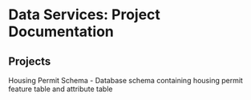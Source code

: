 # Data Services: Project Documentation

## Projects
Housing Permit Schema - Database schema containing housing permit feature table and attribute table

